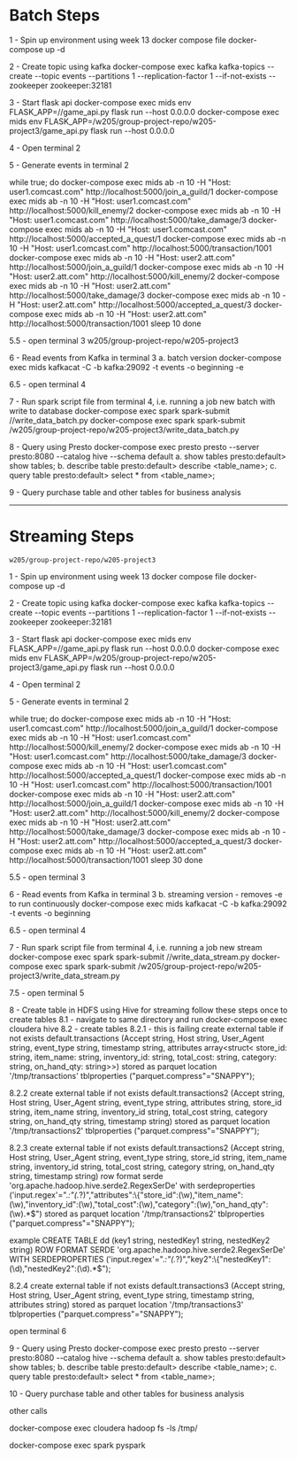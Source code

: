 # Batch Steps

1 - Spin up environment using week 13 docker compose file
docker-compose up -d

2 - Create topic using kafka
docker-compose exec kafka kafka-topics --create --topic events --partitions 1 --replication-factor 1 --if-not-exists --zookeeper zookeeper:32181

3 - Start flask api
docker-compose exec mids env FLASK_APP=/<file path>/game_api.py flask run --host 0.0.0.0
docker-compose exec mids env FLASK_APP=/w205/group-project-repo/w205-project3/game_api.py flask run --host 0.0.0.0

4 - Open terminal 2

5 - Generate events in terminal 2

while true; do
        docker-compose exec mids ab -n 10 -H "Host: user1.comcast.com" http://localhost:5000/join_a_guild/1
        docker-compose exec mids ab -n 10 -H "Host: user1.comcast.com" http://localhost:5000/kill_enemy/2
        docker-compose exec mids ab -n 10 -H "Host: user1.comcast.com" http://localhost:5000/take_damage/3
        docker-compose exec mids ab -n 10 -H "Host: user1.comcast.com" http://localhost:5000/accepted_a_quest/1
        docker-compose exec mids ab -n 10 -H "Host: user1.comcast.com" http://localhost:5000/transaction/1001
        docker-compose exec mids ab -n 10 -H "Host: user2.att.com" http://localhost:5000/join_a_guild/1
        docker-compose exec mids ab -n 10 -H "Host: user2.att.com" http://localhost:5000/kill_enemy/2
        docker-compose exec mids ab -n 10 -H "Host: user2.att.com" http://localhost:5000/take_damage/3
        docker-compose exec mids ab -n 10 -H "Host: user2.att.com" http://localhost:5000/accepted_a_quest/3
        docker-compose exec mids ab -n 10 -H "Host: user2.att.com" http://localhost:5000/transaction/1001
    sleep 10
done

5.5 - open terminal 3 
    w205/group-project-repo/w205-project3

6 - Read events from Kafka in terminal 3
a. batch version
docker-compose exec mids kafkacat -C -b kafka:29092 -t events -o beginning -e

6.5 - open terminal 4
    
7 - Run spark script file from terminal 4, i.e. running a job
new batch with write to database
docker-compose exec spark spark-submit /<file path>/write_data_batch.py
docker-compose exec spark spark-submit /w205/group-project-repo/w205-project3/write_data_batch.py

8 - Query using Presto
docker-compose exec presto presto --server presto:8080 --catalog hive --schema default
a. show tables
presto:default> show tables;
b. describe table
presto:default> describe <table_name>;
c. query table
presto:default> select * from <table_name>;

9 - Query purchase table and other tables for business analysis

----
    
# Streaming Steps
    w205/group-project-repo/w205-project3
       
1 - Spin up environment using week 13 docker compose file
docker-compose up -d

2 - Create topic using kafka
docker-compose exec kafka kafka-topics --create --topic events --partitions 1 --replication-factor 1 --if-not-exists --zookeeper zookeeper:32181

3 - Start flask api
docker-compose exec mids env FLASK_APP=/<file path>/game_api.py flask run --host 0.0.0.0
docker-compose exec mids env FLASK_APP=/w205/group-project-repo/w205-project3/game_api.py flask run --host 0.0.0.0

4 - Open terminal 2

5 - Generate events in terminal 2

while true; do
        docker-compose exec mids ab -n 10 -H "Host: user1.comcast.com" http://localhost:5000/join_a_guild/1
        docker-compose exec mids ab -n 10 -H "Host: user1.comcast.com" http://localhost:5000/kill_enemy/2
        docker-compose exec mids ab -n 10 -H "Host: user1.comcast.com" http://localhost:5000/take_damage/3
        docker-compose exec mids ab -n 10 -H "Host: user1.comcast.com" http://localhost:5000/accepted_a_quest/1
        docker-compose exec mids ab -n 10 -H "Host: user1.comcast.com" http://localhost:5000/transaction/1001
        docker-compose exec mids ab -n 10 -H "Host: user2.att.com" http://localhost:5000/join_a_guild/1
        docker-compose exec mids ab -n 10 -H "Host: user2.att.com" http://localhost:5000/kill_enemy/2
        docker-compose exec mids ab -n 10 -H "Host: user2.att.com" http://localhost:5000/take_damage/3
        docker-compose exec mids ab -n 10 -H "Host: user2.att.com" http://localhost:5000/accepted_a_quest/3
        docker-compose exec mids ab -n 10 -H "Host: user2.att.com" http://localhost:5000/transaction/1001
    sleep 30
done

5.5 - open terminal 3 

6 - Read events from Kafka in terminal 3
b. streaming version - removes -e to run continuously
docker-compose exec mids kafkacat -C -b kafka:29092 -t events -o beginning

6.5 - open terminal 4

7 - Run spark script file from terminal 4, i.e. running a job
new stream
docker-compose exec spark spark-submit /<file path>/write_data_stream.py
docker-compose exec spark spark-submit /w205/group-project-repo/w205-project3/write_data_stream.py

7.5 - open terminal 5
    
8 - Create table in HDFS using Hive
for streaming follow these steps once to create tables
8.1 - navigate to same directory and run
docker-compose exec cloudera hive
8.2 - create tables
8.2.1 - this is failing
create external table if not exists default.transactions (Accept string, Host string, User_Agent string, event_type string, timestamp string, attributes array<struct< store_id: string, item_name: string, inventory_id: string, total_cost: string, category: string, on_hand_qty: string>>) stored as parquet location '/tmp/transactions'  tblproperties ("parquet.compress"="SNAPPY");
    
8.2.2
create external table if not exists default.transactions2 (Accept string, Host string, User_Agent string, event_type string, attributes string, store_id string, item_name string, inventory_id string, total_cost string, category string, on_hand_qty string, timestamp string) stored as parquet location '/tmp/transactions2'  tblproperties ("parquet.compress"="SNAPPY");
    
8.2.3
create external table if not exists default.transactions2 (Accept string, Host string, User_Agent string, event_type string, store_id string, item_name string, inventory_id string, total_cost string, category string, on_hand_qty string, timestamp string) row format serde 'org.apache.hadoop.hive.serde2.RegexSerDe' with serdeproperties ('input.regex'=".*:\"(.*?)\",\"attributes\":\\{\"store_id\":(\\w),\"item_name\":(\\w),\"inventory_id\":(\\w),\"total_cost\":(\\w),\"category\":(\\w),\"on_hand_qty\":(\\w).*$") 
stored as parquet location '/tmp/transactions2'  tblproperties ("parquet.compress"="SNAPPY");

example
CREATE  TABLE dd (key1 string, nestedKey1 string, nestedKey2 string) 
ROW FORMAT SERDE 'org.apache.hadoop.hive.serde2.RegexSerDe' 
WITH SERDEPROPERTIES 
('input.regex'=".*:\"(.*?)\",\"key2\":\\{\"nestedKey1\":(\\d),\"nestedKey2\":(\\d).*$");

8.2.4
create external table if not exists default.transactions3 (Accept string, Host string, User_Agent string, event_type string, timestamp string, attributes string) stored as parquet location '/tmp/transactions3'  tblproperties ("parquet.compress"="SNAPPY");
    


open terminal 6

    
9 - Query using Presto
docker-compose exec presto presto --server presto:8080 --catalog hive --schema default
a. show tables
presto:default> show tables;
b. describe table
presto:default> describe <table_name>;
c. query table
presto:default> select * from <table_name>;

10 - Query purchase table and other tables for business analysis
    

other calls
    
docker-compose exec cloudera hadoop fs -ls /tmp/
    
docker-compose exec spark pyspark